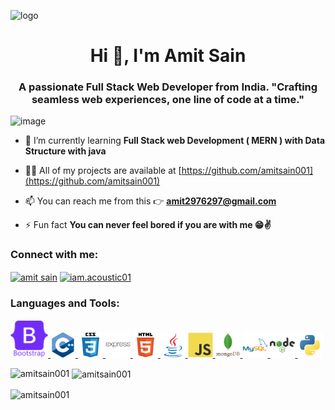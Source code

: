 ![logo](https://github.com/amitsain001/amitsain001/blob/main/banner%20for%20github%20web%20development.png)
<h1 align="center">Hi 👋, I'm Amit Sain</h1>
<h3 align="center">A passionate Full Stack Web Developer from India. "Crafting seamless web experiences, one line of code at a time."</h3>

![image](https://github.com/amitsain001/amitsain001/assets/170951504/e1ffef19-b386-4415-8982-9c6281ce5ac3)


- 🌱 I’m currently learning **Full Stack web Development ( MERN ) with Data Structure with java**

- 👨‍💻 All of my projects are available at [https://github.com/amitsain001](https://github.com/amitsain001)

- 📫 You can reach me from this 👉 **amit2976297@gmail.com**

- ⚡ Fun fact **You can never feel bored if you are with me 😁✌️**

<h3 align="left">Connect with me:</h3>
<p align="left">
<a href="https://linkedin.com/in/amit sain" target="blank"><img align="center" src="https://raw.githubusercontent.com/rahuldkjain/github-profile-readme-generator/master/src/images/icons/Social/linked-in-alt.svg" alt="amit sain" height="30" width="40" /></a>
<a href="https://www.instagram.com/acousticamit_?igsh=YnBsOXVnaW9tcjZy" target="blank"><img align="center" src="https://raw.githubusercontent.com/rahuldkjain/github-profile-readme-generator/master/src/images/icons/Social/instagram.svg" alt="iam.acoustic01" height="30" width="40" /></a>
</p>

<h3 align="left">Languages and Tools:</h3>
<p align="left"> <a href="https://getbootstrap.com" target="_blank" rel="noreferrer"> <img src="https://raw.githubusercontent.com/devicons/devicon/master/icons/bootstrap/bootstrap-plain-wordmark.svg" alt="bootstrap" width="60" height="60" margin-left="50"/> </a> <a href="https://www.w3schools.com/cpp/" target="_blank" rel="noreferrer"> <img src="https://raw.githubusercontent.com/devicons/devicon/master/icons/cplusplus/cplusplus-original.svg" alt="cplusplus" width="40" height="40"/> </a> <a href="https://www.w3schools.com/css/" target="_blank" rel="noreferrer"> <img src="https://raw.githubusercontent.com/devicons/devicon/master/icons/css3/css3-original-wordmark.svg" alt="css3" width="40" height="40"/> </a> <a href="https://expressjs.com" target="_blank" rel="noreferrer"> <img src="https://raw.githubusercontent.com/devicons/devicon/master/icons/express/express-original-wordmark.svg" alt="express" width="40" height="40"/> </a> <a href="https://www.w3.org/html/" target="_blank" rel="noreferrer"> <img src="https://raw.githubusercontent.com/devicons/devicon/master/icons/html5/html5-original-wordmark.svg" alt="html5" width="40" height="40"/> </a> <a href="https://www.java.com" target="_blank" rel="noreferrer"> <img src="https://raw.githubusercontent.com/devicons/devicon/master/icons/java/java-original.svg" alt="java" width="40" height="40"/> </a> <a href="https://developer.mozilla.org/en-US/docs/Web/JavaScript" target="_blank" rel="noreferrer"> <img src="https://raw.githubusercontent.com/devicons/devicon/master/icons/javascript/javascript-original.svg" alt="javascript" width="40" height="40"/> </a> <a href="https://www.mongodb.com/" target="_blank" rel="noreferrer"> <img src="https://raw.githubusercontent.com/devicons/devicon/master/icons/mongodb/mongodb-original-wordmark.svg" alt="mongodb" width="40" height="40"/> </a> <a href="https://www.mysql.com/" target="_blank" rel="noreferrer"> <img src="https://raw.githubusercontent.com/devicons/devicon/master/icons/mysql/mysql-original-wordmark.svg" alt="mysql" width="40" height="40"/> </a> <a href="https://nodejs.org" target="_blank" rel="noreferrer"> <img src="https://raw.githubusercontent.com/devicons/devicon/master/icons/nodejs/nodejs-original-wordmark.svg" alt="nodejs" width="40" height="40"/> </a> <a href="https://www.python.org" target="_blank" rel="noreferrer"> <img src="https://raw.githubusercontent.com/devicons/devicon/master/icons/python/python-original.svg" alt="python" width="40" height="40"/> </a> </p>

<p><img align="left" src="https://github-readme-stats.vercel.app/api/top-langs?username=amitsain001&show_icons=true&locale=en&layout=compact" alt="amitsain001"></p>

<p>&nbsp;<img align="center" src="https://github-readme-stats.vercel.app/api?username=amitsain001&show_icons=true&locale=en" alt="amitsain001" /></p>

<p><img align="center" src="https://github-readme-streak-stats.herokuapp.com/?user=amitsain001&" alt="amitsain001" /></p>

